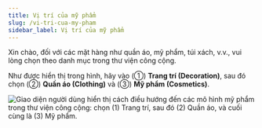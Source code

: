 ```yaml
---
title: Vị trí của mỹ phẩm
slug: /vi-tri-cua-my-pham
sidebar_label: Vị trí của mỹ phẩm
---
```


Xin chào, đối với các mặt hàng như quần áo, mỹ phẩm, túi xách, v.v., vui lòng chọn theo danh mục trong thư viện công cộng.

Như được hiển thị trong hình, hãy vào (①) **Trang trí (Decoration)**, sau đó chọn (②) **Quần áo (Clothing)** và (③) **Mỹ phẩm (Cosmetics)**.

![Giao diện người dùng hiển thị cách điều hướng đến các mô hình mỹ phẩm trong thư viện công cộng: chọn (1) Trang trí, sau đó (2) Quần áo, và cuối cùng là (3) Mỹ phẩm.](https://storage.googleapis.com/jegavn_kb/images/1fec6dd5-0031-4df2-b8ac-a0b419586ce0.png)